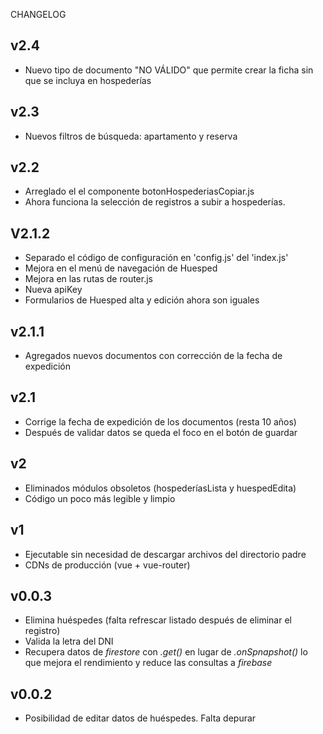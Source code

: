 CHANGELOG

## v2.4

  - Nuevo tipo de documento "NO VÁLIDO" que permite crear la ficha sin que se incluya en hospederías
  
## v2.3

  - Nuevos filtros de búsqueda: apartamento y reserva
  
## v2.2

  - Arreglado el el componente botonHospederiasCopiar.js
  - Ahora funciona la selección de registros a subir a hospederías.
  
## V2.1.2

  - Separado el código de configuración en 'config.js' del 'index.js'
  - Mejora en el menú de navegación de Huesped
  - Mejora en las rutas de router.js
  - Nueva apiKey
  - Formularios de Huesped alta y edición ahora son iguales

## v2.1.1

  - Agregados nuevos documentos con corrección de la fecha de expedición

## v2.1

  - Corrige la fecha de expedición de los documentos (resta 10 años)
  - Después de validar datos se queda el foco en el botón de guardar
  
## v2

  - Eliminados módulos obsoletos (hospederíasLista y huespedEdita)
  - Código un poco más legible y limpio

## v1

  - Ejecutable sin necesidad de descargar archivos del directorio padre
  - CDNs de producción (vue + vue-router)

## v0.0.3

  - Elimina huéspedes (falta refrescar listado después de eliminar el registro)
  - Valida la letra del DNI
  - Recupera datos de _firestore_ con _.get()_ en lugar de _.onSpnapshot()_ lo que mejora el rendimiento y reduce las consultas a _firebase_
  
## v0.0.2

  - Posibilidad de editar datos de huéspedes. Falta depurar
